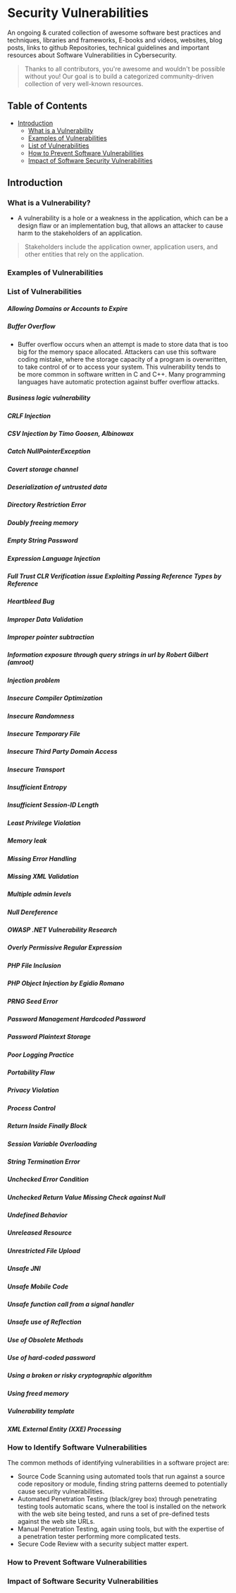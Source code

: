#  Security Vulnerabilities

An ongoing & curated collection of awesome software best practices and techniques, libraries and frameworks, E-books and videos, websites, blog posts, links to github Repositories, technical guidelines and important resources about  Software Vulnerabilities in Cybersecurity.
> Thanks to all contributors, you're awesome and wouldn't be possible without you! Our goal is to build a categorized community-driven collection of very well-known resources.

## Table of Contents
- [Introduction](#)
  - [What is a Vulnerability](#)
  - [Examples of Vulnerabilities](#)
  - [List of Vulnerabilities](#)
  - [How to Prevent Software Vulnerabilities](#)
  - [Impact of Software Security Vulnerabilities](#)


## Introduction

### What is a Vulnerability?
- A vulnerability is a hole or a weakness in the application, which can be a design flaw or an implementation bug, that allows an attacker to cause harm to the stakeholders of an application. 
> Stakeholders include the application owner, application users, and other entities that rely on the application.

### Examples of Vulnerabilities

### List of Vulnerabilities

##### Allowing Domains or Accounts to Expire

##### Buffer Overflow
- Buffer overflow occurs when an attempt is made to store data that is too big for the memory space allocated. Attackers can use this software coding mistake, where the storage capacity of a program is overwritten, to take control of or to access your system. This vulnerability tends to be more common in software written in C and C++. Many programming languages have automatic protection against buffer overflow attacks.

##### Business logic vulnerability
##### CRLF Injection
##### CSV Injection by Timo Goosen, Albinowax
##### Catch NullPointerException
##### Covert storage channel
##### Deserialization of untrusted data
##### Directory Restriction Error
##### Doubly freeing memory
##### Empty String Password
##### Expression Language Injection
##### Full Trust CLR Verification issue Exploiting Passing Reference Types by Reference
##### Heartbleed Bug
##### Improper Data Validation
##### Improper pointer subtraction
##### Information exposure through query strings in url by Robert Gilbert (amroot)
##### Injection problem
##### Insecure Compiler Optimization
##### Insecure Randomness
##### Insecure Temporary File
##### Insecure Third Party Domain Access
##### Insecure Transport
##### Insufficient Entropy
##### Insufficient Session-ID Length
##### Least Privilege Violation
##### Memory leak
##### Missing Error Handling
##### Missing XML Validation
##### Multiple admin levels
##### Null Dereference
##### OWASP .NET Vulnerability Research
##### Overly Permissive Regular Expression
##### PHP File Inclusion
##### PHP Object Injection by Egidio Romano
##### PRNG Seed Error
##### Password Management Hardcoded Password
##### Password Plaintext Storage
##### Poor Logging Practice
##### Portability Flaw
##### Privacy Violation
##### Process Control
##### Return Inside Finally Block
##### Session Variable Overloading
##### String Termination Error
##### Unchecked Error Condition
##### Unchecked Return Value Missing Check against Null
##### Undefined Behavior
##### Unreleased Resource
##### Unrestricted File Upload
##### Unsafe JNI
##### Unsafe Mobile Code
##### Unsafe function call from a signal handler
##### Unsafe use of Reflection
##### Use of Obsolete Methods
##### Use of hard-coded password
##### Using a broken or risky cryptographic algorithm
##### Using freed memory
##### Vulnerability template
##### XML External Entity (XXE) Processing

### How to Identify Software Vulnerabilities
The common methods of identifying vulnerabilities in a software project are:

- Source Code Scanning using automated tools that run against a source code repository or module, finding string patterns deemed to potentially cause security vulnerabilities.
 - Automated Penetration Testing (black/grey box) through penetrating testing tools automatic scans, where the tool is installed on the network with the web site being tested, and runs a set of pre-defined tests against the web site URLs.
- Manual Penetration Testing, again using tools, but with the expertise of a penetration tester performing more complicated tests.
- Secure Code Review with a security subject matter expert.


### How to Prevent Software Vulnerabilities

### Impact of Software Security Vulnerabilities
